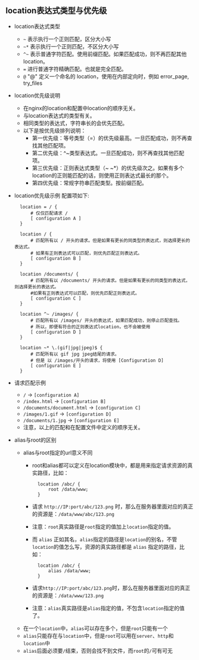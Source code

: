 ## location表达式类型与优先级
- location表达式类型
	- `~` 表示执行一个正则匹配，区分大小写
	- `~*` 表示执行一个正则匹配，不区分大小写
	- `^~` 表示普通字符匹配。使用前缀匹配。如果匹配成功，则不再匹配其他location。
	- `=` 进行普通字符精确匹配。也就是完全匹配。
	- `@` "@" 定义一个命名的 location，使用在内部定向时，例如 error_page, try_files

- location优先级说明
	- 在nginx的location和配置中location的顺序无关。
	- 与location表达式的类型有关。
	- 相同类型的表达式，字符串长的会优先匹配。
	- 以下是按优先级排列说明：
		- 第一优先级：等号类型（=）的优先级最高。一旦匹配成功，则不再查找其他匹配项。
		- 第二优先级：^~类型表达式。一旦匹配成功，则不再查找其他匹配项。
		- 第三优先级：正则表达式类型（~ ~*）的优先级次之。如果有多个location的正则能匹配的话，则使用正则表达式最长的那个。
		- 第四优先级：常规字符串匹配类型。按前缀匹配。

- location优先级示例
配置项如下:

        location = / {
        	# 仅仅匹配请求 /
        	[ configuration A ]
        }
        
        location / {
        	# 匹配所有以 / 开头的请求。但是如果有更长的同类型的表达式，则选择更长的表达式。
            # 如果有正则表达式可以匹配，则优先匹配正则表达式。
        	[ configuration B ]
        }
        
        location /documents/ {
        	# 匹配所有以 /documents/ 开头的请求。但是如果有更长的同类型的表达式，则选择更长的表达式。
        	#如果有正则表达式可以匹配，则优先匹配正则表达式。
        	[ configuration C ]
        }
        
        location ^~ /images/ {
        	# 匹配所有以 /images/ 开头的表达式，如果匹配成功，则停止匹配查找。
            # 所以，即便有符合的正则表达式location，也不会被使用
        	[ configuration D ]
        }
        
        location ~* \.(gif|jpg|jpeg)$ {
        	# 匹配所有以 gif jpg jpeg结尾的请求。
            # 但是 以 /images/开头的请求，将使用 [Configuration D]
        	[ configuration E ]
        }

- 请求匹配示例
	- `/` -> `[configuration A]`
	- `/index.html` -> `[configuration B]`
	- `/documents/document.html` -> `[configuration C]`
	- `/images/1.gif` -> `[configuration D]`
	- `/documents/1.jpg` -> `[configuration E]`
	- 注意，以上的匹配和在配置文件中定义的顺序无关。
- alias与root的区别
	- alias与root指定的url意义不同
		- root和alias都可以定义在location模块中，都是用来指定请求资源的真实路径，比如：
	
				location /abc/ {
				    root /data/www;
				}
		- 请求 `http://IP:port/abc/123.png` 时，那么在服务器里面对应的真正的资源是：`/data/www/abc/123.png`
		- 注意：`root`真实路径是`root`指定的值加上`location`指定的值。
		- 而 `alias` 正如其名，`alias`指定的路径是`location`的别名，不管`location`的值怎么写，资源的真实路径都是 `alias` 指定的路径，比如：
	
				location /abc/ {
				    alias /data/www;
				}
		- 请求`http://IP:port/abc/123.png`时，那么在服务器里面对应的真正的资源是：`/data/www/123.png`
		- 注意：`alias`真实路径是`alias`指定的值，不包含`location`指定的值了。
	- 在一个`location`中，`alias`可以存在多个，但是`root`只能有一个
	- `alias`只能存在与`location`中，但是`root`可以用在`server`、`http`和`location`中
	- `alias`后面必须要`/`结束，否则会找不到文件，而`root`的`/`可有可无
